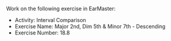 Work on the following exercise in EarMaster:
- Activity: Interval Comparison
- Exercise Name: Major 2nd, Dim 5th & Minor 7th - Descending
- Exercise Number: 18.8
